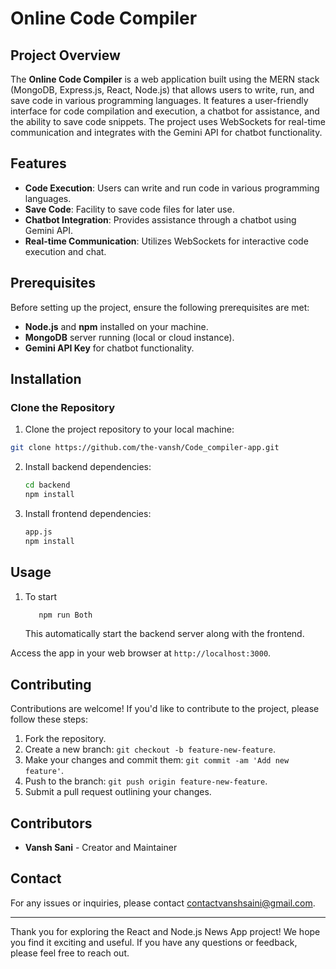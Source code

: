 # Online Code Compiler

## Project Overview

The **Online Code Compiler** is a web application built using the MERN stack (MongoDB, Express.js, React, Node.js) that allows users to write, run, and save code in various programming languages. It features a user-friendly interface for code compilation and execution, a chatbot for assistance, and the ability to save code snippets. The project uses WebSockets for real-time communication and integrates with the Gemini API for chatbot functionality.

## Features

- **Code Execution**: Users can write and run code in various programming languages.
- **Save Code**: Facility to save code files for later use.
- **Chatbot Integration**: Provides assistance through a chatbot using Gemini API.
- **Real-time Communication**: Utilizes WebSockets for interactive code execution and chat.

## Prerequisites

Before setting up the project, ensure the following prerequisites are met:

- **Node.js** and **npm** installed on your machine.
- **MongoDB** server running (local or cloud instance).
- **Gemini API Key** for chatbot functionality.

## Installation

### Clone the Repository

1. Clone the project repository to your local machine:

```bash
git clone https://github.com/the-vansh/Code_compiler-app.git
 ```

2. Install backend dependencies:

   ```bash
   cd backend
   npm install
   ```

3. Install frontend dependencies:

   ```bash
   app.js 
   npm install
   ```

## Usage

1. To start

    ```bash
       npm run Both
    ```
    This automatically start the backend server along with the frontend.

   
Access the app in your web browser at `http://localhost:3000`.


## Contributing

Contributions are welcome! If you'd like to contribute to the project, please follow these steps:

1. Fork the repository.
2. Create a new branch: `git checkout -b feature-new-feature`.
3. Make your changes and commit them: `git commit -am 'Add new feature'`.
4. Push to the branch: `git push origin feature-new-feature`.
5. Submit a pull request outlining your changes.


## Contributors

- **Vansh Sani** - Creator and Maintainer


## Contact

For any issues or inquiries, please contact [contactvanshsaini@gmail.com](mailto:contactvanshsaini@gmail.com).

---

Thank you for exploring the React and Node.js News App project! We hope you find it exciting and useful. If you have any questions or feedback, please feel free to reach out.

